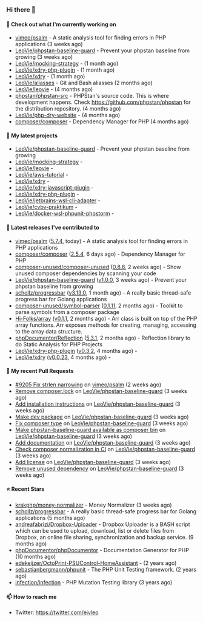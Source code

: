 ### Hi there 👋

#### 👷 Check out what I'm currently working on

- [vimeo/psalm](https://github.com/vimeo/psalm) - A static analysis tool for finding errors in PHP applications (3 weeks ago)
- [LeoVie/phpstan-baseline-guard](https://github.com/LeoVie/phpstan-baseline-guard) - Prevent your phpstan baseline from growing (3 weeks ago)
- [LeoVie/mocking-strategy](https://github.com/LeoVie/mocking-strategy) -  (1 month ago)
- [LeoVie/xdry-php-plugin](https://github.com/LeoVie/xdry-php-plugin) -  (1 month ago)
- [LeoVie/xdry](https://github.com/LeoVie/xdry) -  (1 month ago)
- [LeoVie/aliasses](https://github.com/LeoVie/aliasses) - Git and Bash aliasses (2 months ago)
- [LeoVie/leovie](https://github.com/LeoVie/leovie) -  (4 months ago)
- [phpstan/phpstan-src](https://github.com/phpstan/phpstan-src) - PHPStan&#39;s source code. This is where development happens. Check https://github.com/phpstan/phpstan for the distribution repository. (4 months ago)
- [LeoVie/php-dry-website](https://github.com/LeoVie/php-dry-website) -  (4 months ago)
- [composer/composer](https://github.com/composer/composer) - Dependency Manager for PHP (4 months ago)

#### 🌱 My latest projects

- [LeoVie/phpstan-baseline-guard](https://github.com/LeoVie/phpstan-baseline-guard) - Prevent your phpstan baseline from growing
- [LeoVie/mocking-strategy](https://github.com/LeoVie/mocking-strategy) - 
- [LeoVie/leovie](https://github.com/LeoVie/leovie) - 
- [LeoVie/aws-tutorial](https://github.com/LeoVie/aws-tutorial) - 
- [LeoVie/xdry](https://github.com/LeoVie/xdry) - 
- [LeoVie/xdry-javascript-plugin](https://github.com/LeoVie/xdry-javascript-plugin) - 
- [LeoVie/xdry-php-plugin](https://github.com/LeoVie/xdry-php-plugin) - 
- [LeoVie/jetbrains-wsl-cli-adapter](https://github.com/LeoVie/jetbrains-wsl-cli-adapter) - 
- [LeoVie/cvbv-praktikum](https://github.com/LeoVie/cvbv-praktikum) - 
- [LeoVie/docker-wsl-phpunit-phpstorm](https://github.com/LeoVie/docker-wsl-phpunit-phpstorm) - 

#### 🔭 Latest releases I've contributed to

- [vimeo/psalm](https://github.com/vimeo/psalm) ([5.7.4](https://github.com/vimeo/psalm/releases/tag/5.7.4), today) - A static analysis tool for finding errors in PHP applications
- [composer/composer](https://github.com/composer/composer) ([2.5.4](https://github.com/composer/composer/releases/tag/2.5.4), 6 days ago) - Dependency Manager for PHP
- [composer-unused/composer-unused](https://github.com/composer-unused/composer-unused) ([0.8.6](https://github.com/composer-unused/composer-unused/releases/tag/0.8.6), 2 weeks ago) - Show unused composer dependencies by scanning your code
- [LeoVie/phpstan-baseline-guard](https://github.com/LeoVie/phpstan-baseline-guard) ([v1.0.0](https://github.com/LeoVie/phpstan-baseline-guard/releases/tag/v1.0.0), 3 weeks ago) - Prevent your phpstan baseline from growing
- [schollz/progressbar](https://github.com/schollz/progressbar) ([v3.13.0](https://github.com/schollz/progressbar/releases/tag/v3.13.0), 1 month ago) - A really basic thread-safe progress bar for Golang applications
- [composer-unused/symbol-parser](https://github.com/composer-unused/symbol-parser) ([0.1.11](https://github.com/composer-unused/symbol-parser/releases/tag/0.1.11), 2 months ago) - Toolkit to parse symbols from a composer package
- [Hi-Folks/array](https://github.com/Hi-Folks/array) ([v0.1.1](https://github.com/Hi-Folks/array/releases/tag/v0.1.1), 2 months ago) - Arr class is built on top of the PHP array functions. Arr exposes methods for creating, managing, accessing to the array data structure.
- [phpDocumentor/Reflection](https://github.com/phpDocumentor/Reflection) ([5.3.1](https://github.com/phpDocumentor/Reflection/releases/tag/5.3.1), 2 months ago) - Reflection library to do Static Analysis for PHP Projects
- [LeoVie/xdry-php-plugin](https://github.com/LeoVie/xdry-php-plugin) ([v0.3.2](https://github.com/LeoVie/xdry-php-plugin/releases/tag/v0.3.2), 4 months ago) - 
- [LeoVie/xdry](https://github.com/LeoVie/xdry) ([v0.0.23](https://github.com/LeoVie/xdry/releases/tag/v0.0.23), 4 months ago) - 

#### 🔨 My recent Pull Requests

- [#9205 Fix strlen narrowing](https://github.com/vimeo/psalm/pull/9221) on [vimeo/psalm](https://github.com/vimeo/psalm) (2 weeks ago)
- [Remove composer.lock](https://github.com/LeoVie/phpstan-baseline-guard/pull/10) on [LeoVie/phpstan-baseline-guard](https://github.com/LeoVie/phpstan-baseline-guard) (3 weeks ago)
- [Add installation instructions](https://github.com/LeoVie/phpstan-baseline-guard/pull/9) on [LeoVie/phpstan-baseline-guard](https://github.com/LeoVie/phpstan-baseline-guard) (3 weeks ago)
- [Make dev package](https://github.com/LeoVie/phpstan-baseline-guard/pull/8) on [LeoVie/phpstan-baseline-guard](https://github.com/LeoVie/phpstan-baseline-guard) (3 weeks ago)
- [Fix composer type](https://github.com/LeoVie/phpstan-baseline-guard/pull/7) on [LeoVie/phpstan-baseline-guard](https://github.com/LeoVie/phpstan-baseline-guard) (3 weeks ago)
- [Make phpstan-baseline-guard available as composer bin](https://github.com/LeoVie/phpstan-baseline-guard/pull/6) on [LeoVie/phpstan-baseline-guard](https://github.com/LeoVie/phpstan-baseline-guard) (3 weeks ago)
- [Add documentation](https://github.com/LeoVie/phpstan-baseline-guard/pull/5) on [LeoVie/phpstan-baseline-guard](https://github.com/LeoVie/phpstan-baseline-guard) (3 weeks ago)
- [Check composer normalization in CI](https://github.com/LeoVie/phpstan-baseline-guard/pull/4) on [LeoVie/phpstan-baseline-guard](https://github.com/LeoVie/phpstan-baseline-guard) (3 weeks ago)
- [Add license](https://github.com/LeoVie/phpstan-baseline-guard/pull/3) on [LeoVie/phpstan-baseline-guard](https://github.com/LeoVie/phpstan-baseline-guard) (3 weeks ago)
- [Remove unused dependency](https://github.com/LeoVie/phpstan-baseline-guard/pull/2) on [LeoVie/phpstan-baseline-guard](https://github.com/LeoVie/phpstan-baseline-guard) (3 weeks ago)

#### ⭐ Recent Stars

- [krakphp/money-normalizer](https://github.com/krakphp/money-normalizer) - Money Normalizer (3 weeks ago)
- [schollz/progressbar](https://github.com/schollz/progressbar) - A really basic thread-safe progress bar for Golang applications (5 months ago)
- [andreafabrizi/Dropbox-Uploader](https://github.com/andreafabrizi/Dropbox-Uploader) - Dropbox Uploader is a BASH script which can be used to upload, download, list or delete files from Dropbox, an online file sharing, synchronization and backup service. (9 months ago)
- [phpDocumentor/phpDocumentor](https://github.com/phpDocumentor/phpDocumentor) - Documentation Generator for PHP  (10 months ago)
- [edekeijzer/OctoPrint-PSUControl-HomeAssistant](https://github.com/edekeijzer/OctoPrint-PSUControl-HomeAssistant) -  (2 years ago)
- [sebastianbergmann/phpunit](https://github.com/sebastianbergmann/phpunit) - The PHP Unit Testing framework. (2 years ago)
- [infection/infection](https://github.com/infection/infection) - PHP Mutation Testing library (3 years ago)

#### 📫 How to reach me

- Twitter: https://twitter.com/eivleo
